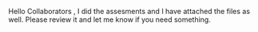 Hello Collaborators , I did the assesments and I have attached the files as well. Please review it and let me know if you need something.
